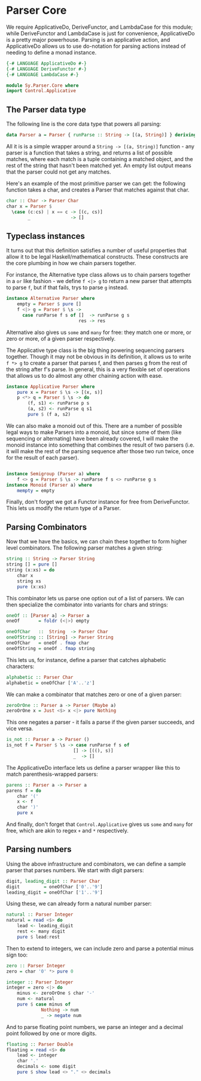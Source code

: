 # Parser Core

We require ApplicativeDo, DeriveFunctor, and LambdaCase for this module; while 
DeriveFunctor and LambdaCase is just for convenience, ApplicativeDo is a pretty 
major powerhouse. Parsing is an applicative action, and ApplicativeDo allows us 
to use do-notation for parsing actions instead of needing to define a monad 
instance.

```haskell
{-# LANGUAGE ApplicativeDo #-}
{-# LANGUAGE DeriveFunctor #-}
{-# LANGUAGE LambdaCase #-}

module Sy.Parser.Core where
import Control.Applicative
```

## The Parser data type

The following line is the core data type that powers all parsing:

```haskell
data Parser a = Parser { runParse :: String -> [(a, String)] } deriving (Functor)
```

All it is is a simple wrapper around a `String -> [(a, String)]` function - any 
parser is a function that takes a string, and returns a list of possible 
matches, where each match is a tuple containing a matched object, and the rest 
of the string that hasn't been matched yet. An empty list output means that the 
parser could not get any matches.

Here's an example of the most primitive parser we can get: the following 
function takes a char, and creates a Parser that matches against that char.

```haskell
char :: Char -> Parser Char
char x = Parser $
  \case (c:cs) | x == c -> [(c, cs)]
        _               -> []
```

## Typeclass instances

It turns out that this definition satisfies a number of useful properties that 
allow it to be legal Haskell/mathematical constructs. These constructs are the 
core plumbing in how we chain parsers together.

For instance, the Alternative type class allows us to chain parsers together in 
a `or` like fashion - we define `f <|> g` to return a new parser that attempts 
to parse `f`, but if that fails, trys to parse `g` instead.

```haskell
instance Alternative Parser where
    empty = Parser $ pure []
    f <|> g = Parser $ \s ->
      case runParse f s of []  -> runParse g s
                           res -> res
```

Alternative also gives us `some` and `many` for free: they match one or more, or 
zero or more, of a given parser respectively.

The Applicative type class is the big thing powering sequencing parsers 
together. Though it may not be obvious in its definition, it allows us to write 
`f *> g` to create a parser that parses f, and then parses g from the rest of 
the string after f's parse. In general, this is a very flexible set of 
operations that allows us to do almost any other chaining action with ease.

```haskell
instance Applicative Parser where
    pure x = Parser $ \s -> [(x, s)]
    p <*> q = Parser $ \s -> do
        (f, s1) <- runParse p s
        (a, s2) <- runParse q s1
        pure $ (f a, s2)
```

We can also make a monoid out of this. There are a number of possible legal ways 
to make Parsers into a monoid, but since some of them (like sequencing or 
alternating) have been already covered, I will make the monoid instance into 
something that combines the result of two parsers (i.e. it will make the rest of 
the parsing sequence after those two run twice, once for the result of each 
parser).

```haskell

instance Semigroup (Parser a) where
    f <> g = Parser $ \s -> runParse f s <> runParse g s
instance Monoid (Parser a) where
    mempty = empty
```

Finally, don't forget we got a Functor instance for free from DeriveFunctor. 
This lets us modify the return type of a Parser.

## Parsing Combinators

Now that we have the basics, we can chain these together to form higher level 
combinators. The following parser matches a given string:
```haskell
string :: String -> Parser String
string [] = pure []
string (x:xs) = do
    char x
    string xs
    pure (x:xs)
```

This combinator lets us parse one option out of a list of parsers. We can then 
specialize the combinator into variants for chars and strings:

```haskell
oneOf :: [Parser a] -> Parser a
oneOf       = foldr (<|>) empty

oneOfChar   ::  String  -> Parser Char
oneOfString :: [String] -> Parser String
oneOfChar   = oneOf . fmap char
oneOfString = oneOf . fmap string
```
This lets us, for instance, define a parser that catches alphabetic characters:
```haskell
alphabetic :: Parser Char
alphabetic = oneOfChar ['A'..'z']
```

We can make a combinator that matches zero or one of a given parser:
```haskell
zeroOrOne :: Parser a -> Parser (Maybe a)
zeroOrOne x = Just <$> x <|> pure Nothing
```

This one negates a parser - it fails a parse if the given parser succeeds, and 
vice versa.
```haskell
is_not :: Parser a -> Parser ()
is_not f = Parser $ \s -> case runParse f s of
                         [] -> [((), s)]
                         _  -> []
```
The ApplicativeDo interface lets us define a parser wrapper like this to match 
parenthesis-wrapped parsers:
```haskell
parens :: Parser a -> Parser a
parens f = do
    char '('
    x <- f
    char ')'
    pure x
```

And finally, don't forget that `Control.Applicative` gives us `some` and `many` 
for free, which are akin to regex `+` and `*` respectively.

## Parsing numbers

Using the above infrastructure and combinators, we can define a sample parser 
that parses numbers. We start with digit parsers:

```haskell
digit, leading_digit :: Parser Char
digit         = oneOfChar ['0'..'9']
leading_digit = oneOfChar ['1'..'9']
```

Using these, we can already form a natural number parser:
```haskell
natural :: Parser Integer
natural = read <$> do
    lead <- leading_digit
    rest <- many digit
    pure $ lead:rest
```

Then to extend to integers, we can include zero and parse a potential minus sign 
too:
```haskell
zero :: Parser Integer
zero = char '0' *> pure 0

integer :: Parser Integer
integer = zero <|> do
    minus <- zeroOrOne $ char '-'
    num <- natural
    pure $ case minus of
             Nothing -> num
             _ -> negate num
```

And to parse floating point numbers, we parse an integer and a decimal point 
followed by one or more digits.

```haskell
floating :: Parser Double
floating = read <$> do 
    lead <- integer
    char '.'
    decimals <- some digit
    pure $ show lead <> "." <> decimals
```
